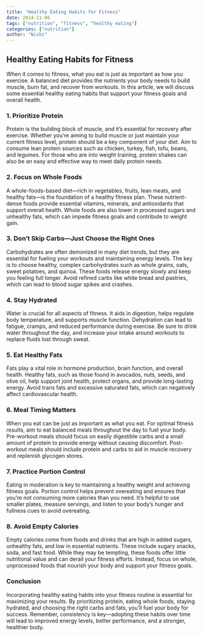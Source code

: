 ```yaml
---
title: "Healthy Eating Habits for Fitness"
date: 2024-11-06
tags: ["nutrition", "fitness", "healthy eating"]
categories: ["nutrition"]
author: "Nishi"
---
```


## Healthy Eating Habits for Fitness

When it comes to fitness, what you eat is just as important as how you exercise. A balanced diet provides the nutrients your body needs to build muscle, burn fat, and recover from workouts. In this article, we will discuss some essential healthy eating habits that support your fitness goals and overall health.

### 1. Prioritize Protein

Protein is the building block of muscle, and it’s essential for recovery after exercise. Whether you’re aiming to build muscle or just maintain your current fitness level, protein should be a key component of your diet. Aim to consume lean protein sources such as chicken, turkey, fish, tofu, beans, and legumes. For those who are into weight training, protein shakes can also be an easy and effective way to meet daily protein needs.

### 2. Focus on Whole Foods

A whole-foods-based diet—rich in vegetables, fruits, lean meats, and healthy fats—is the foundation of a healthy fitness plan. These nutrient-dense foods provide essential vitamins, minerals, and antioxidants that support overall health. Whole foods are also lower in processed sugars and unhealthy fats, which can impede fitness goals and contribute to weight gain.

### 3. Don’t Skip Carbs—Just Choose the Right Ones

Carbohydrates are often demonized in many diet trends, but they are essential for fueling your workouts and maintaining energy levels. The key is to choose healthy, complex carbohydrates such as whole grains, oats, sweet potatoes, and quinoa. These foods release energy slowly and keep you feeling full longer. Avoid refined carbs like white bread and pastries, which can lead to blood sugar spikes and crashes.

### 4. Stay Hydrated

Water is crucial for all aspects of fitness. It aids in digestion, helps regulate body temperature, and supports muscle function. Dehydration can lead to fatigue, cramps, and reduced performance during exercise. Be sure to drink water throughout the day, and increase your intake around workouts to replace fluids lost through sweat.

### 5. Eat Healthy Fats

Fats play a vital role in hormone production, brain function, and overall health. Healthy fats, such as those found in avocados, nuts, seeds, and olive oil, help support joint health, protect organs, and provide long-lasting energy. Avoid trans fats and excessive saturated fats, which can negatively affect cardiovascular health.

### 6. Meal Timing Matters

When you eat can be just as important as what you eat. For optimal fitness results, aim to eat balanced meals throughout the day to fuel your body. Pre-workout meals should focus on easily digestible carbs and a small amount of protein to provide energy without causing discomfort. Post-workout meals should include protein and carbs to aid in muscle recovery and replenish glycogen stores.

### 7. Practice Portion Control

Eating in moderation is key to maintaining a healthy weight and achieving fitness goals. Portion control helps prevent overeating and ensures that you’re not consuming more calories than you need. It’s helpful to use smaller plates, measure servings, and listen to your body’s hunger and fullness cues to avoid overeating.

### 8. Avoid Empty Calories

Empty calories come from foods and drinks that are high in added sugars, unhealthy fats, and low in essential nutrients. These include sugary snacks, soda, and fast food. While they may be tempting, these foods offer little nutritional value and can derail your fitness efforts. Instead, focus on whole, unprocessed foods that nourish your body and support your fitness goals.

### Conclusion

Incorporating healthy eating habits into your fitness routine is essential for maximizing your results. By prioritizing protein, eating whole foods, staying hydrated, and choosing the right carbs and fats, you’ll fuel your body for success. Remember, consistency is key—adopting these habits over time will lead to improved energy levels, better performance, and a stronger, healthier body.

